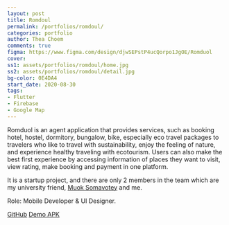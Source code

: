 ```yaml
---
layout: post
title: Romdoul
permalink: /portfolios/romdoul/
categories: portfolio
author: Thea Choem
comments: true
figma: https://www.figma.com/design/djwSEPstP4ucQorpo1JgOE/Romduol
cover:
ss1: assets/portfolios/romdoul/home.jpg
ss2: assets/portfolios/romdoul/detail.jpg
bg-color: 0E4DA4
start_date: 2020-08-30
tags:
- Flutter
- Firebase
- Google Map
---
```

Romduol is an agent application that provides services, such as booking hotel, hostel, dormitory, bungalow, bike, especially eco travel packages to travelers who like to travel with sustainability, enjoy the feeling of nature, and experience healthy traveling with ecotourism. Users can also make the best first experience by accessing information of places they want to visit, view rating, make booking and payment in one platform.

It is a startup project, and there are only 2 members in the team which are my university friend, <a href="https://facebook.com/maile0902" target="_blank">Muok Somavotey</a> and me.

Role: Mobile Developer & UI Designer.

<a class="primary-button" href="https://github.com/juniorise/romduol">GitHub</a>
<a class="primary-button" href="https://github.com/juniorise/romduol/releases/tag/1">Demo APK</a>
